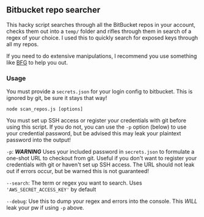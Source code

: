 ## Bitbucket repo searcher

This hacky script searches through all the BitBucket repos in your account, checks them out into a `temp/` folder and rifles through them in search of a regex of your choice. I used this to quickly search for exposed keys through all my repos. 

If you need to do extensive manipulations, I recommend you use something like [BFG](https://rtyley.github.io/bfg-repo-cleaner/) to help you out. 

### Usage
You must provide a `secrets.json` for your login config to bitbucket. This is ignored by git, be sure it stays that way!

    node scan_repos.js [options] 

You must set up SSH access or register your credentials with git before using this script. If you do not, you can use the `-p` option (below) to use your credential password, but be advised this may leak your plaintext password into the output!

`-p`: ***WARNING*** Uses your included password in `secrets.json` to formulate a one-shot URL to checkout from git. Useful if you don't want to register your credentials with git or haven't set up SSH access. The URL should not leak out if errors occur, but be warned this is not guaranteed!

`--search`: The term or regex you want to search. Uses `'AWS_SECRET_ACCESS_KEY'` by default

`--debug`: Use this to dump your regex and errors into the console. This *WILL* leak your pw if using `-p` above.

